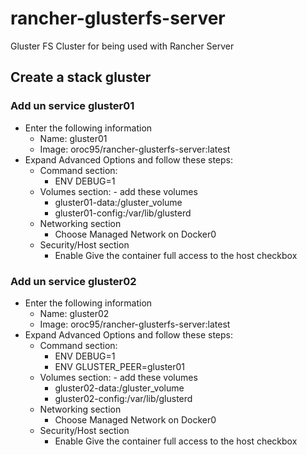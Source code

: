 # rancher-glusterfs-server
Gluster FS Cluster for being used with Rancher Server

## Create a stack gluster

### Add un service gluster01
* Enter the following information
  * Name: gluster01
  * Image: oroc95/rancher-glusterfs-server:latest
* Expand Advanced Options and follow these steps:
  * Command section:
    * ENV  DEBUG=1
  * Volumes section: - add these volumes
    *  gluster01-data:/gluster_volume
    * gluster01-config:/var/lib/glusterd
  * Networking section
    * Choose Managed Network on Docker0
  * Security/Host section
    * Enable Give the container full access to the host checkbox
### Add un service gluster02
* Enter the following information
  * Name: gluster02
  * Image: oroc95/rancher-glusterfs-server:latest
* Expand Advanced Options and follow these steps:
  * Command section:
    * ENV  DEBUG=1
    * ENV GLUSTER_PEER=gluster01
  * Volumes section: - add these volumes
    *  gluster02-data:/gluster_volume
    * gluster02-config:/var/lib/glusterd
  * Networking section
    * Choose Managed Network on Docker0
  * Security/Host section
    * Enable Give the container full access to the host checkbox
